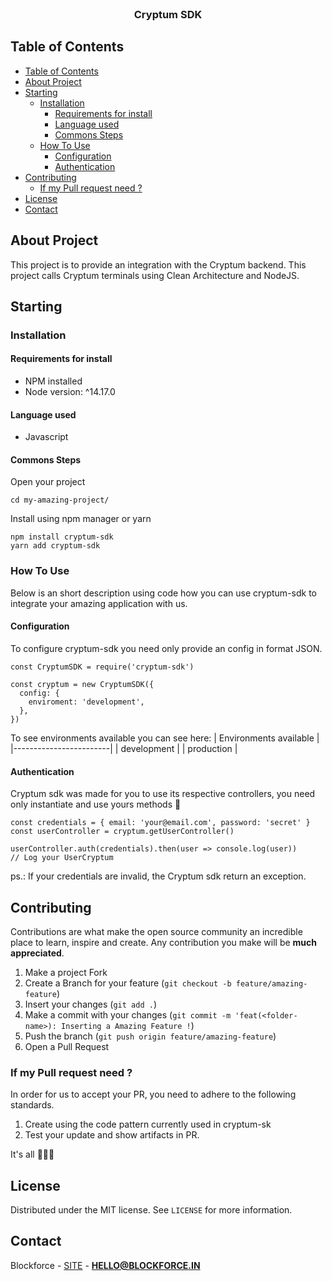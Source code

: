 <br />
<p align="center">
  <h3 align="center">Cryptum SDK</h3>
</p>

<!-- TABLE OF CONTENTS -->

## Table of Contents

- [Table of Contents](#table-of-contents)
- [About Project](#about-project)
- [Starting](#starting)
  - [Installation](#installation)
    - [Requirements for install](#requirements-for-install)
    - [Language used](#language-used)
    - [Commons Steps](#commons-steps)
  - [How To Use](#how-to-use)
    - [Configuration](#configuration)
    - [Authentication](#authentication)
- [Contributing](#contributing)
  - [If my Pull request need ?](#if-my-pull-request-need-)
- [License](#license)
- [Contact](#contact)

## About Project

This project is to provide an integration with the Cryptum backend. This project calls Cryptum terminals using Clean Architecture and NodeJS.
## Starting
### Installation
#### Requirements for install

- NPM installed
- Node version: ^14.17.0
#### Language used

- Javascript
#### Commons Steps

Open your project
```
cd my-amazing-project/
```

Install using npm manager or yarn
```
npm install cryptum-sdk
yarn add cryptum-sdk
```
### How To Use

Below is an short description using code how you can use cryptum-sdk to integrate your amazing application with us.
#### Configuration

To configure cryptum-sdk you need only provide an config in format JSON.
```
const CryptumSDK = require('cryptum-sdk')

const cryptum = new CryptumSDK({
  config: {
    enviroment: 'development',
  },
})
```

To see environments available you can see here:
| Environments available |
|------------------------|
| development            |
| production             |
#### Authentication

Cryptum sdk was made for you to use its respective controllers, you need only instantiate and use yours methods 🚀

```
const credentials = { email: 'your@email.com', password: 'secret' }
const userController = cryptum.getUserController()

userController.auth(credentials).then(user => console.log(user))
// Log your UserCryptum
```

ps.: If your credentials are invalid, the Cryptum sdk return an exception.

## Contributing

Contributions are what make the open source community an incredible place to learn, inspire and create. Any contribution you make will be **much appreciated**.
1. Make a project Fork
2. Create a Branch for your feature (`git checkout -b feature/amazing-feature`)
3. Insert your changes (`git add .`)
4. Make a commit with your changes (`git commit -m 'feat(<folder-name>): Inserting a Amazing Feature !`)
5. Push the branch (`git push origin feature/amazing-feature`)
6. Open a Pull Request

### If my Pull request need ?

In order for us to accept your PR, you need to adhere to the following standards.

1. Create using the code pattern currently used in cryptum-sk
2. Test your update and show artifacts in PR.

It's all 🤷🏻‍♂️
## License

Distributed under the MIT license. See `LICENSE` for more information.

## Contact

Blockforce - [SITE](https://blockforce.in/) - **HELLO@BLOCKFORCE.IN**

